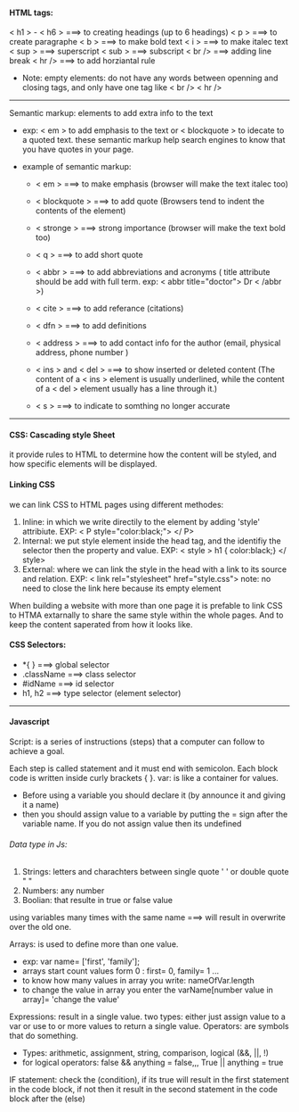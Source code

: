 #### HTML tags:

< h1 > - < h6 >  ===> to creating headings (up to 6 headings)
< p > ===> to create paragraphe
< b > ===> to make bold text
< i > ===> to make italec text
< sup > ===> superscript
< sub > ===> subscript 
< br /> ===> adding line break
< hr /> ===> to add horziantal rule 
 - Note: empty elements: do not have any words between openning and closing tags, and only have one tag like < br /> < hr />
------------------------------

Semantic markup: elements to add extra info to the text
 - exp: < em > to add emphasis to the text or < blockquote > to idecate to a quoted text.
 these semantic markup help search engines to know that you have quotes in your page.

 - example of semantic markup: 
   - < em > ===> to make emphasis (browser will make the text italec too)
   - < blockquote >  ===> to add quote (Browsers tend to indent the contents of the element)
   - < stronge > ===> strong importance (browser will make the text bold too)
   - < q > ===> to add short quote 
   - < abbr > ===> to add abbreviations and acronyms ( title attribute should be add with full term. exp: < abbr title="doctor"> Dr < /abbr >)

   - < cite > ===> to add referance (citations)
   - < dfn > ===> to add definitions
   - < address > ===> to add contact info for the author (email, physical address, phone number )
   - < ins > and < del > ===> to show inserted or deleted content (The content of a < ins > element
is usually underlined, while the content of a < del > element usually has a line through it.) 
   - < s > ===> to indicate to somthing no longer accurate 
--------------------------------------------------------

#### CSS: Cascading style Sheet
it provide rules to HTML to determine how the content will be styled, and how specific elements will be displayed.

#### Linking CSS

we can link CSS to HTML pages using different methodes:
1. Inline: in which we write directily to the element by adding 'style' attribiute.
     EXP: < P style="color:black;"> </ P>
2. Internal: we put style element inside the head tag, and the identifiy the selector then the property and value.
     EXP: < style > h1 { color:black;} </ style>
3. External: where we can link the style in the head with a link to its source and relation.
     EXP: < link rel="stylesheet" href="style.css">  note: no need to close the link here because its empty element

When building a website with more than one page it is prefable to link CSS to HTMA extarnally to share the same style within the whole pages. And to keep the content saperated from how it looks like.

#### CSS Selectors:
- *{ }  ===> global selector
- .className ===> class selector 
- #idName ===> id selector
- h1, h2 ===> type selector (element selector)

<!-- 
If you specify the font-family or color properties on the < body > element, they will apply to most child elements. This is because the value of the font-family property is inherited by child elements. It saves you from having to apply these properties to as many elements (and results in simpler style sheets).

If there are two or more rules that apply to the same element, it is important to understand which will take precedence.
 LAST RULE If the two selectors are identical, the latter of the two will take precedence. 

IMPORTANT
You can add !important after any property value to indicate that it should be considered more important than other rules that apply to the same element. -->

----------------------------------------------------------------

#### Javascript

Script: is a series of instructions (steps) that a computer can follow to achieve a goal.

Each step is called statement and it must end with semicolon. 
Each block code is written inside curly brackets { }.
var: is like a container for values.
 - Before using a variable you should declare it (by announce it and giving it a name)
 - then you should assign value to a variable by putting the = sign after the variable name. If you do not assign value then its undefined

###### Data type in Js: 
 1. Strings: letters and charachters between single quote ' ' or double quote " " 
 2. Numbers: any number 
 3. Boolian: that resulte in true or false value 

using variables many times with the same name ===>  will result in overwrite over the old one. 


Arrays: is used to define more than one value. 
 - exp: var name= ['first', 'family']; 
 - arrays start count values form 0 : first= 0, family= 1  ...
 - to know how many values in array you write: nameOfVar.length 
 - to change the value in array you enter the varName[number value in array]= 'change the value' 

 Expressions: result in a single value. two types: either just assign value to a var or use to or more values to return a single value.
 Operators: are symbols that do something. 
  - Types: arithmetic, assignment, string, comparison, logical (&&, ||, !)
  - for logical operators: false && anything = false,,, True || anything = true

IF statement: check the (condition), if its true will result in the first statement in the code block, if not then it result in the second statement in the code block after the (else)